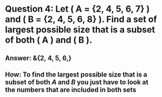 # Question 4: Let \( A = \{2, 4, 5, 6, 7\} \) and \( B = \{2, 4, 5, 6, 8\} \). Find a set of largest possible size that is a subset of both \( A \) and \( B \).

## Answer: &{2, 4, 5, 6,} 

## How: To find the largest possible size that is a subset of both $A$ and $B$ you just have to look at the numbers that are included in both sets